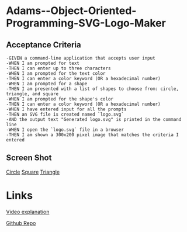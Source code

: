 # Adams--Object-Oriented-Programming-SVG-Logo-Maker

## Acceptance Criteria
    -GIVEN a command-line application that accepts user input
    -WHEN I am prompted for text
    -THEN I can enter up to three characters
    -WHEN I am prompted for the text color
    -THEN I can enter a color keyword (OR a hexadecimal number)
    -WHEN I am prompted for a shape
    -THEN I am presented with a list of shapes to choose from: circle, triangle, and square
    -WHEN I am prompted for the shape's color
    -THEN I can enter a color keyword (OR a hexadecimal number)
    -WHEN I have entered input for all the prompts
    -THEN an SVG file is created named `logo.svg`
    -AND the output text "Generated logo.svg" is printed in the command line
    -WHEN I open the `logo.svg` file in a browser
    -THEN I am shown a 300x200 pixel image that matches the criteria I entered

## Screen Shot

[Circle](./Examples/Screenshot%202023-12-16%20174013.png)
[Square](./Examples/Screenshot%202023-12-16%20174135.png)
[Triangle](./Examples/Screenshot%202023-12-16%20174304.png)

# Links
[Video explanation](https://drive.google.com/file/d/1Z-0MpT4w3j5ICl94edVJC4Kv9NWL1H8F/view)

[Github Repo](https://github.com/AdamLSmith1984/Adams--Object-Oriented-Programming-SVG-Logo-Maker.git)



